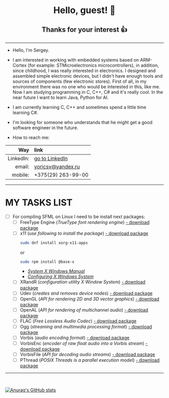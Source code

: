 #  <p align=center> <b>Hello, guest!</b>     :raising_hand: </p> 
## <p align=center> Thanks for your interest :thumbsup:     </p>
---


- Hello, I'm Sergey.

- I am interested in working with embedded systems based on ARM-Cortex (for example: STMicroelectronics microcontrollers),
in addition, since childhood, I was really interested in electronics. I designed and assembled simple electronic devices,
but I didn't have enough tools and sources of components (few electronic stores). First of all, in my environment there
was no one who would be interested in this, like me. Now I am studying programming in C, C++, C# and it's really cool.
In the near future I want to learn Java, Python for AI.   

- I am currently learning C, C++ and sometimes spend a little time learning C#.

- I'm looking for someone who understands that he might get a good software engineer in the future.

- How to reach me:

**Way**   | **link**
---:      | :---
LinkedIn: | [go to LinkedIn](https://www.linkedin.com/in/сергей-селивончик-221105207)
email:    | yoricsv@yandex.ru
mobile:   | +375(29) 263-99-00


---
# MY TASKS LIST

- [ ] For compiling SFML on Linux I need to be install next packages:
   - [ ] FreeType Engine (*TrueType font rendering engine*) [- download package][1]
   - [ ] x11
      (*use following to install the package*) [- download package][2]
      ```bash
      sudo dnf install xorg-x11-apps      
      ```
      or 
      ```bash
      sudo rpm install @base-x      
      ```
      - [*System X Windows Manual*][3]
      - [*Configuring X Windows System*][4]
   - [ ] XRandR (*configuration utility X Window System*) [- download package][5]
   - [ ] Udev (*creates and removes device nodes*) [- download package][6]
   - [ ] OpenGL (*API for rendering 2D and 3D vector graphics*) [- download package][7]
   - [ ] OpenAL (*API for rendering of multichannel audio*) [- download package][8]
   - [ ] FLAC (*Free Lossless Audio Codec*) [- download package][9]
   - [ ] Ogg (*streaming and multimedia processing format*) [- download package][10]
   - [ ] Vorbis (*audio encoding format*) [- download package][11]
   - [ ] VorbisEnc (*encoder of raw float audio into a Vorbis stream*) [- download package][12]
   - [ ] VorbisFile (*API for decoding audio streams*) [- download package][13]
   - [ ] PThread (*POSIX Threads is a parallel execution model*) [- download package][14]

[1]: https://rpmfind.net/linux/fedora/linux/releases/34/Everything/x86_64/os/Packages/f/freetype-2.10.4-3.fc34.i686.rpm
[2]: (https://rpmfind.net/linux/fedora/linux/releases/34/Everything/x86_64/os/Packages/l/libX11-1.7.0-3.fc34.x86_64.rpm)
[3]: (https://docs.fedoraproject.org/ru-RU/Fedora_Core/5/html/Release_Notes/sn-Xorg.html)
[4]: (https://docs.fedoraproject.org/en-US/quick-docs/configuring-x-window-system-using-the-xorg-conf-file/)
[5]: (https://fedora.pkgs.org/34/fedora-x86_64/libXrandr-devel-1.5.2-6.fc34.x86_64.rpm.html)
[6]: (https://rpmfind.net/linux/fedora/linux/updates/34/Everything/x86_64/Packages/s/systemd-udev-248.3-1.fc34.x86_64.rpm)
[7]: (https://rpmfind.net/linux/fedora/linux/releases/33/Everything/x86_64/os/Packages/l/libglvnd-opengl-1.3.2-2.fc33.x86_64.rpm)
[8]: (https://rpmfind.net/linux/fedora/linux/releases/34/Everything/x86_64/os/Packages/o/openal-soft-1.19.1-12.fc34.x86_64.rpm)
[9]: (https://rpmfind.net/linux/fedora/linux/releases/34/Everything/x86_64/os/Packages/f/flac-1.3.3-7.fc34.x86_64.rpm)
[10]: (https://rpmfind.net/linux/fedora/linux/releases/34/Everything/x86_64/os/Packages/l/libogg-1.3.4-4.fc34.x86_64.rpm)
[11]: (https://rpmfind.net/linux/fedora/linux/releases/34/Everything/x86_64/os/Packages/v/vorbis-tools-1.4.2-2.fc34.x86_64.rpm)
[12]: (https://fedora.pkgs.org/34/fedora-x86_64/libvorbis-devel-1.3.7-3.fc34.x86_64.rpm.html)
[13]: (https://fedora.pkgs.org/34/fedora-x86_64/libvorbis-devel-1.3.7-3.fc34.x86_64.rpm.html)
[14]: (https://rpmfind.net/linux/fedora/linux/releases/34/Everything/x86_64/os/Packages/g/glibc-2.33-5.fc34.x86_64.rpm)

---
<br/>

[![Anurag's GitHub stats](https://github-readme-stats.vercel.app/api?username=yoricsv)](https://github.com/anuraghazra/github-readme-stats)

<!---
yoricsv/yoricsv is a ✨ special ✨ repository because its `README.md` (this file) appears on your GitHub profile.
You can click the Preview link to take a look at your changes.
--->








<!--
  ******************************************************************************
  * @file           : README.md
  * @brief          : Short description of the project
  ******************************************************************************
  * @attention
  *
  * The PROJECT STRUCTURE part describes the common structure of the project
  * in order to understand where the code is and where the Cmake generator 
  * finds the source files.
  *
  ******************************************************************************
-->

<!-- *********************** PROJECT STRUCTURE (blank) ************************* //

[<Project_name>]
  |
  |->[.build]           // directory for building system
  |   |
  |   |->[CMakeFiles]   // all necessary directories and files for CMake build 
  |                     // generator
  |
  |->[.git]             // all necessary directories and files for Git
  |
  |
  |->[.settings]        // contains project file directories for different IDEs
  |
  |
  |->[debug]            // contains compiller, linker, object files
  |   |
  |   |->[logs]         // contains logs
  |
  |->[<Project_name Repository>]
  |   |
  |   |->[inc]          // contains public/private HEADERS (*.h) (might be split
  |   |                 // into two directories public and privat)
  |   |->[res]          // contains static/dynamic LIBRARIES     (might be split
  |   |                 // into two directories static and dynamic)
  |   |->[src]          // contains SOURCE files/code(s)   (.с; .cpp)
  |   |
  |   |->[ui]           // these directories for applications with USER INTERFACE
  |                     // (might contains QML)
  |
  |->[output]           // directory for executable applications
  |
  |->[tests]            // directory for unit tests
  |
  |
  |--- .gitignore
  |--- CMakeLists.txt
  |--- README.md

  -->
